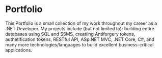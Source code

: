 # Portfolio
This Portfolio is a small collection of my work throughout my career as a .NET Developer. My projects include (but not limited to): building entire databases using SQL and SSMS, creatiing Antiforgery tokens, authetification tokens, RESTful API, ASp.NET MVC, .NET Core, C#, and many more technologies/languages to build excellent business-critical applications.  
